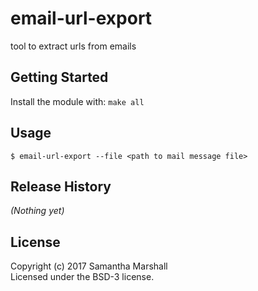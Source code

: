 # email-url-export

tool to extract urls from emails

## Getting Started
Install the module with: `make all`

## Usage

```shell
$ email-url-export --file <path to mail message file>
```

## Release History
_(Nothing yet)_

## License
Copyright (c) 2017 Samantha Marshall  
Licensed under the BSD-3 license.
